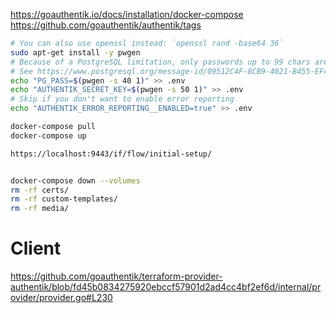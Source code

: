 https://goauthentik.io/docs/installation/docker-compose
https://github.com/goauthentik/authentik/tags

```bash
# You can also use openssl instead: `openssl rand -base64 36`
sudo apt-get install -y pwgen
# Because of a PostgreSQL limitation, only passwords up to 99 chars are supported
# See https://www.postgresql.org/message-id/09512C4F-8CB9-4021-B455-EF4C4F0D55A0@amazon.com
echo "PG_PASS=$(pwgen -s 40 1)" >> .env
echo "AUTHENTIK_SECRET_KEY=$(pwgen -s 50 1)" >> .env
# Skip if you don't want to enable error reporting
echo "AUTHENTIK_ERROR_REPORTING__ENABLED=true" >> .env

docker-compose pull
docker-compose up

https://localhost:9443/if/flow/initial-setup/


docker-compose down --volumes
rm -rf certs/
rm -rf custom-templates/
rm -rf media/

```

# Client

https://github.com/goauthentik/terraform-provider-authentik/blob/fd45b0834275920ebccf57901d2ad4cc4bf2ef6d/internal/provider/provider.go#L230